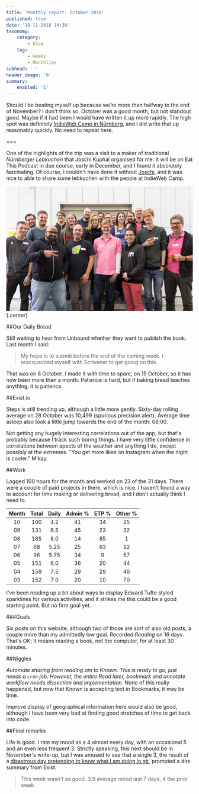```yaml
---
title: 'Monthly report: October 2018'
published: true
date: '18-11-2018 14:30'
taxonomy:
    category:
        - blog
    tag:
        - Geeky
        - Monthlies
subhead: ' '
header_image: '0'
summary:
    enabled: '1'
---
```


Should I be beating myself up because we're more than halfway to the end of November? I don't think so. October was a good month, but not standout good. Maybe if it had been I would have written it up more rapidly. The high spot was definitely <a class="u-in-reply-to" href="https://www.jeremycherfas.net/blog/indiewebcamp-nurnberg-2018" >IndieWeb Camp in Nürnberg</a >, and I did write that up reasonably quickly. No need to repeat here.

===

One of the highlights of the trip was a visit to a maker of traditional _Nürnberger Lebkuchen_ that Joschi Kuphal organised for me. It will be on Eat This Podcast in due course, early in December, and I found it absolutely fascinating. Of course, I couldn't have done it without <a class="u-in-reply-to" href="https://jkphl.is/" >Joschi</a >, and it was nice to able to share some lebkuchen with the people at IndieWeb Camp. 

![IWC Nurnberg participants](IWC%20Nuremberg.jpg){.center} 

##Our Daily Bread

Still waiting to hear from Unbound whether they want to publish the book. Last month I said:

> My hope is to submit before the end of the coming week. I reacquainted myself with Scrivener to get going on this.

That was on 6 October. I made it with time to spare, on 15 October, so it has now been more than a month. Patience is hard, but if baking bread teaches anything, it is patience.

##Exist.io

Steps is still trending up, although a little more gently. Sixty-day rolling average on 28 October was 10,499 (spurious precision alert). Average time asleep also took a little jump towards the end of the month: 08:00. 

Not getting any hugely interesting correlations out of the app, but that's probably because I track such boring things. I have very little confidence in correlations between apects of the weather and anything I do, except possibly at the extremes. "You get more likes on Instagram when the night is cooler." M'kay. 

##Work

Logged 100 hours for the month and worked on 23 of the 31 days. There were a couple of paid projects in there, which is nice. I haven't found a way to account for time making or delivering bread, and I don't actually think I need to.

|	Month		|	Total		|	Daily		|	Admin %		|	ETP %		|Other %		|
|:-:		|:-:			|:-:			|:-:			|:-:			|:-:			|
|	10		| 100			| 4.2			|41			|34		| 25 |
|	09		| 131			| 6.5			|45			|23		| 32 |
|	08		| 185			| 8.0			|14			|85		| 1 |
|	07		| 68			| 5.25			|25			|63		| 12 |
|	06		| 96			| 5.75			|34			|9		| 57 |
|	05		| 151			| 6.0			|36			|20		| 44 |
|	04		| 159			| 7.5			|29			|29		| 40 |
|	03		|	152		|		7.0	|	20		|	10	| 70 |

I've been reading up a bit about ways to display Edward Tufte styled sparklines for various activities, and it strikes me this could be a good starting point. But no firm goal yet.

###Goals

Six posts on this website, although two of those are sort of also old posts; a couple more than my admittedly low goal. Recorded _Reading_ on 16 days. That's OK; it means reading a book, not the computer,  for at least 30 minutes.


##Niggles

_Automate sharing from reading.am to Known. This is ready to go, just needs a `cron` job. However, the entire Read later, bookmark and annotate workflow needs dissection and implementation._ None of this really happened, but now that Known is accepting text in Bookmarks, it may be time.

Improve display of geographical information here would also be good, although I have been very bad at finding good stretches of time to get back into code.

##Final remarks

Life is good. I rate my mood as a 4 almost every day, with an occasional 5 and an even less frequent 3. Strictly speaking, this next should be in November's write-up, but I was amused to see that a single 3, the result of a [disastrous day pretending to know what I am doing in git](https://www.jeremycherfas.net/blog/backing-away-slowly), prompted a dire summary from Exist.

> This week wasn't as good.
> 3.9 average mood last 7 days, 4 the prior week
